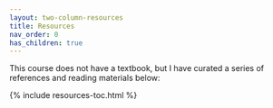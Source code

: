 ```yaml
---
layout: two-column-resources
title: Resources
nav_order: 0
has_children: true
---
```


This course does not have a textbook, but I have curated a series of references and reading materials below:


{% include resources-toc.html %}